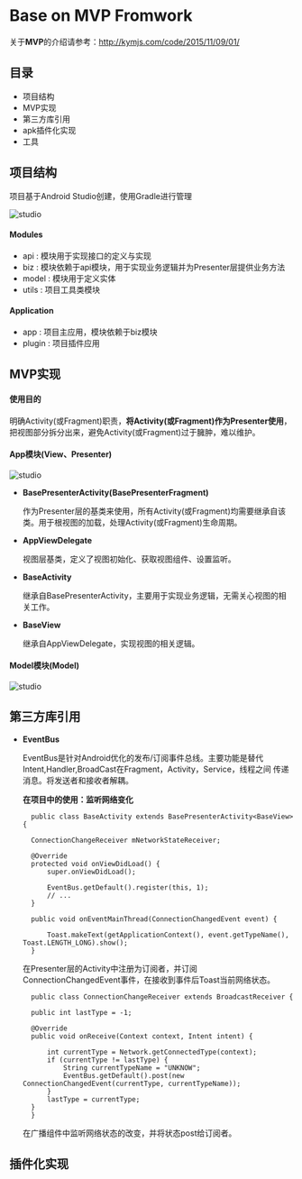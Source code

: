 # Base on MVP Fromwork

关于**MVP**的介绍请参考：<http://kymjs.com/code/2015/11/09/01/>


## 目录
* 项目结构
* MVP实现
* 第三方库引用
* apk插件化实现
* 工具


## 项目结构
项目基于Android Studio创建，使用Gradle进行管理

![studio](http://7xlay8.com2.z0.glb.qiniucdn.com/QQ20151127-0.png)

#### Modules

- api	: 模块用于实现接口的定义与实现
- biz	: 模块依赖于api模块，用于实现业务逻辑并为Presenter层提供业务方法
- model	: 模块用于定义实体
- utils	: 项目工具类模块

#### Application

- app	 	: 项目主应用，模块依赖于biz模块
- plugin	: 项目插件应用



## MVP实现

#### 使用目的

明确Activity(或Fragment)职责，**将Activity(或Fragment)作为Presenter使用**，把视图部分拆分出来，避免Activity(或Fragment)过于臃肿，难以维护。

#### App模块(View、Presenter)

![studio](http://7xlay8.com2.z0.glb.qiniucdn.com/QQ20151127-1.png)

- **BasePresenterActivity(BasePresenterFragment)**

	作为Presenter层的基类来使用，所有Activity(或Fragment)均需要继承自该类。用于根视图的加载，处理Activity(或Fragment)生命周期。
	
- **AppViewDelegate**

	视图层基类，定义了视图初始化、获取视图组件、设置监听。
	
- **BaseActivity**

	继承自BasePresenterActivity，主要用于实现业务逻辑，无需关心视图的相关工作。
	
- **BaseView**

	继承自AppViewDelegate，实现视图的相关逻辑。
	

#### Model模块(Model)

![studio](http://7xlay8.com2.z0.glb.qiniucdn.com/QQ20151127-2.png)



## 第三方库引用

- **EventBus**

	EventBus是针对Android优化的发布/订阅事件总线。主要功能是替代	Intent,Handler,BroadCast在Fragment，Activity，Service，线程之间	传递消息。将发送者和接收者解耦。



	**在项目中的使用：监听网络变化**
	
		
		public class BaseActivity extends BasePresenterActivity<BaseView> {

    	ConnectionChangeReceiver mNetworkStateReceiver;

    	@Override
    	protected void onViewDidLoad() {
        	super.onViewDidLoad();

        	EventBus.getDefault().register(this, 1);
        	// ...
		}
		
		public void onEventMainThread(ConnectionChangedEvent event) {

        	Toast.makeText(getApplicationContext(), event.getTypeName(), Toast.LENGTH_LONG).show();
    	}

	在Presenter层的Activity中注册为订阅者，并订阅ConnectionChangedEvent事件，在接收到事件后Toast当前网络状态。

		public class ConnectionChangeReceiver extends BroadcastReceiver {

    	public int lastType = -1;

    	@Override
    	public void onReceive(Context context, Intent intent) {

        	int currentType = Network.getConnectedType(context);
        	if (currentType != lastType) {
            	String currentTypeName = "UNKNOW";
            	EventBus.getDefault().post(new ConnectionChangedEvent(currentType, currentTypeName));
        	}
        	lastType = currentType;
    	}
		}

	在广播组件中监听网络状态的改变，并将状态post给订阅者。
	



## 插件化实现

